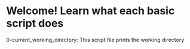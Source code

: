 # Welcome! Learn what each basic script does

0-current_working_directory: This script file prints the working directory
